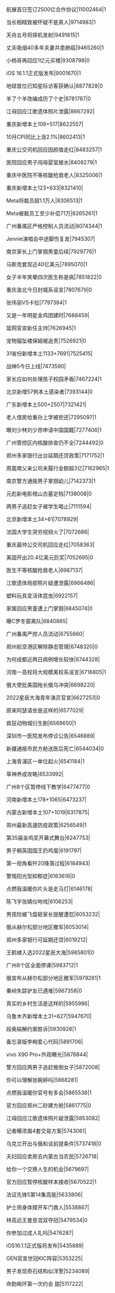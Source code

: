 航展首日签订2500亿合作协议|11002464|1

当长相精致被怀疑不是真人|9714983|1

天舟五号将择机发射|9491815|1

丈夫吸烟40多年夫妻共患肺癌|9465260|1

小杨哥再回应1亿元买楼|9308798|0

iOS 16.1.1正式版发布|9001670|1

地球首位已知星际访客获确认|8877828|0

羊了个羊改编成历了个史|8781787|0

江母回应江歌遗体照片泄露|8667292|

重庆新增本土109+517|8622557|

10月CPI同比上涨2.1%|8602413|1

重庆公交司机回应因颜值走红|8483257|1

医院回应男子闯母婴室接水|8408279|1

重庆中医院不等核酸抢救老人|8325006|1

重庆新增本土123+633|8321410|

Meta将裁员超1.1万人|8306513|1

Meta被裁员工至少补偿71万|8265261|1

广州番禺区严格控制人员流动|8074344|1

Jennie演唱会中途脚伤复发|7945307|

南京家长上门掌掴男童后续|7929776|1

马斯克套现近40亿美元|7895070|1

女子半年笑晕四次医生称是病|7851822|0

重庆渝北今日封城系谣言|7807679|0

张伟丽VS卡拉|7797384|1

又是一年明星金鸡团建时|7688459|

篮网官宣新任主帅|7626945|1

宠物猫坠楼保姆被追责|7526921|0

31省份新增本土1133+7691|7525415|

战神5今日上线|7473590|

家长应如何处理孩子校园矛盾|7467224|1

北京新增57例本土感染者|7393144|0

广东新增本土500+2507|7321421|

老人借房给重孙上学被拒还|7295097|1

曝刘少林刘少昂申请中国国籍|7277406|1

广州管控区内核酸排查仍不全|7244492|0

郑州多家银行出台延期还贷政策|7171752|1

周震南父亲公司未履行金额超3亿|7162965|1

南京警方通报男子掌掴幼儿|7142373|1

元彪新电影棺山古墓定档|7138008|0

两男子追赶女子被学生喝止|7111594|

北京新增本土34+61|7078929|

法国大学生哭穷视频火了|7072686|

重庆最帅公交司机回应走红|7058363|

美国开出20.4亿美元巨奖|7052695|0

医生不等核酸抢救老人|6987137|

江歌遗体局部照片疑遭泄露|6966486|

塑料玩具变活体昆虫|6922157|

家属回应男童遭上门掌掴|6845074|0

曝C罗冬窗离队|6840865|

广州番禺严控人员流动|6755660|

郑州航空港区解除静态管理|6748320|0

为何成都近两日病例增长较快|6744328|

河南一高校将大规模离校系谣言|6716805|1

俄大使批美国拖长俄乌冲突|6698220|

2022星辰大海青年演员官宣|6627253|0

原来阿瑟请坐是这样的|6577029|

疯狂动物城衍生剧|6569650|1

深圳市一医院发布停诊公告|6546889|

新疆通报市民方舱送医后死亡|6544034|0

上海青浦区一单位起火|6541184|1

草神养成攻略|6533992|

广州8个区暂停线下教学|6477477|0

河南新增本土178+1065|6473237|

内蒙古新增本土107+1019|6317875|

郑州最新高速防疫政策|6256549|1

第35届金鸡奖开幕式舞台|6247753|

男子朝英国国王扔鸡蛋|6191797|

第一视角看歼20降落过程|6184943|

警惕阳光型抑郁症|6163616|0

点燃我温暖你片头是走马灯|6146178|

陈飞宇张婧仪吻戏|6106253|

男孩险被飞盘砸家长提醒遭怼|6053232|

俄从赫尔松部分地区撤军|6053014|

郑州多家银行可延期还贷|6019212|

王鹤棣入选2022星辰大海|5985801|0

广州8个区全面停课|5983712|1

俄宣布从赫尔松部分地区撤军|5979281|1

秦岭失踪驴友已遇难|5967358|0

真实的乡村生活是这样的|5955986|

乌鲁木齐新增本土31+627|5947670|

段奥娟解约案胜诉|5930928|1

备忘录版李峋爱心代码|5891706|

vivo X90 Pro+外观曝光|5876844|

警方回应两男子追赶推倒女子|5872008|

你可以理解张婉婷吗|5868281|

点燃我温暖你官号有多会|5865538|1

官方回应郑州二砂建方舱|5861775|0

江母回应江歌遗体照片疑泄露|5853082|

记者曝浓眉4套交易方案|5743061|

乌克兰开出与俄和谈前提条件|5737418|0

夫妇回应卖房去内蒙古当农民|5726718|

给你一个交换人生的机会|5679697|

官方回应暂停核酸样本接收|5670522|1

法证先锋5第14集高能|5633806|

护士用身体撑开车门救人|5538867|

林高远王曼昱混双夺冠|5479534|0

你参加过成人礼吗|5476287|

iOS16.1.1正式版将发布|5435889|

GEN官宣世冠KIC阵容|5353225|

男子发现奇石结构似洋葱|5234089|

命韵峋环第一次约会 甜|5117222|

